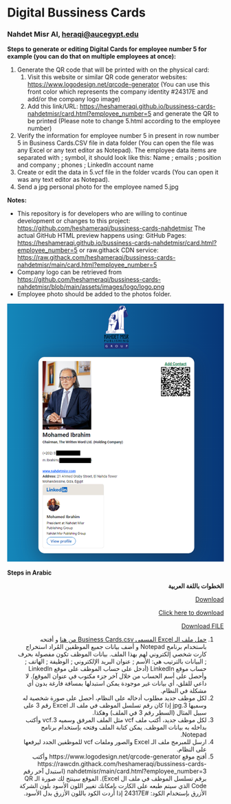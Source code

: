 # Digital Bussiness Cards #
### Nahdet Misr AI, heraqi@aucegypt.edu ###

**Steps to generate or editing Digital Cards for employee number 5 for example (you can do that on multiple employees at once):**
1. Generate the QR code that will be printed with on the physical card:
	1. Visit this website or similar QR code generator websites: https://www.logodesign.net/qrcode-generator (You can use this front color which represents the company identity #24317E and add/or the company logo image)
	2. Add this link/URL: https://heshameraqi.github.io/bussiness-cards-nahdetmisr/card.html?employee_number=5 and generate the QR to be printed (Please note to change 5.html according to the employee number)
2. Verify the information for employee number 5 in present in row number 5 in Business Cards.CSV file in data folder (You can open the file was any Excel or any text editor as Notepad). The employee data items are separated with ; symbol, it should look like this: Name ; emails ; position and company ; phones ; LinkedIn account name
3. Create or edit the data in 5.vcf file in the folder vcards (You can open it was any text editor as Notepad).
4. Send a jpg personal photo for the employee named 5.jpg

**Notes:**
- This repository is for developers who are willing to continue development or changes to this project: https://github.com/heshameraqi/bussiness-cards-nahdetmisr
The actual GitHub HTML preview happens using:
GitHub Pages: https://heshameraqi.github.io/bussiness-cards-nahdetmisr/card.html?employee_number=5
or raw.githack CDN service: https://raw.githack.com/heshameraqi/bussiness-cards-nahdetmisr/main/card.html?employee_number=5
- Company logo can be retrieved from https://github.com/heshameraqi/bussiness-cards-nahdetmisr/blob/main/assets/images/logo/logo.png
- Employee photo should be added to the photos folder.

![sample](./assets/Sample.png)

**Steps in Arabic**

<div dir="rtl">

**الخطوات باللغة العربية**

[Download](https://raw.githubusercontent.com/heshameraqi/heshameraqi.github.io/master/bussiness-cards-nahdetmisr/data/Business%20Cards.csv)

<a href="https://raw.githubusercontent.com/heshameraqi/heshameraqi.github.io/master/bussiness-cards-nahdetmisr/data/Business%20Cards.csv" download>Click here to download</a>

<a id="raw-url" href="https://raw.githubusercontent.com/heshameraqi/heshameraqi.github.io/master/bussiness-cards-nahdetmisr/data/Business%20Cards.csv">Download FILE</a>


<ol>


  <li>
	<a href="https://raw.githubusercontent.com/heshameraqi/heshameraqi.github.io/master/bussiness-cards-nahdetmisr/data/Business%20Cards.csv" download>حمل ملف الـ Excel المسمى Business Cards.csv من هنا</a> و أفتحه باستخدام برنامج Notepad و أضف بيانات جميع الموظفين المُراد استخراج كارت شخصي إلكتروني لهم بهذا الملف. بيانات الموظف تكون مفصولة بحرف ;
	البيانات بالترتيب هي: الأسم ; عنوان البريد الإلكتروني ; الوظيفة ; الهاتف ; حساب موقع LinkedIn (أدخل على حساب الموظف على موقع LinkedIn وأحصل على أسم الحساب من خلال آخر جزء مكتوب في عنوان الموقع).
	لا داعي للقلق، أي بيانات غير موجودة يمكن استبدلها بمسافة فارغة بدون أي مشكلة في النظام.
  </li>

  <li>
	لكل موظف جديد مطلوب أدخاله على النظام، أحصل على صورة شخصية له وسميها 3.jpg إذا كان رقم تسلسل الموظف في ملف الـ Excel رقم 3 على سبيل المثال (السطر رقم 3 في الملف) وهكذا.
  </li>

  <li>
	لكل موظف جديد، أكتب ملف vcf مثل الملف المرفق وسميه 3.vcf وأكتب بداخله به بيانات الموظف. يمكن كتابة الملف وفتحه بإستخدام برنامج Notepad.
  </li>

  <li>
	ارسل للمبرمج ملف الـ Excel والصور وملفات vcf للموظفين الجدد ليرفعها على النظام.
  </li>

  <li>
	أفتح موقع https://www.logodesign.net/qrcode-generator وأكتب https://rawcdn.githack.com/heshameraqi/bussiness-cards-nahdetmisr/main/card.html?employee_number=3 (استبدل آخر رقم برقم تسلسل الموظف في ملف ال Excel).
	الموقع سينتج لك صورة الـ QR Code الذي سيتم طبعه على الكارت
	بإمكانك تغيير اللون الأسود بلون الشركة الأزرق بإستخدام الكود: #24317E إذا أردت الكود باللون الأزرق بدل الأسود.
  </li>

</ol>

</div>